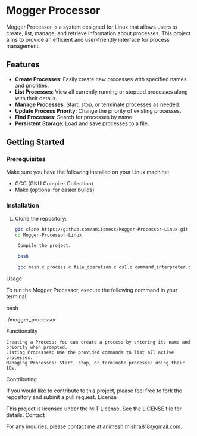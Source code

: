 # Mogger Processor

Mogger Processor is a system designed for Linux that allows users to create, list, manage, and retrieve information about processes. This project aims to provide an efficient and user-friendly interface for process management.

## Features

- **Create Processes**: Easily create new processes with specified names and priorities.
- **List Processes**: View all currently running or stopped processes along with their details.
- **Manage Processes**: Start, stop, or terminate processes as needed.
- **Update Process Priority**: Change the priority of existing processes.
- **Find Processes**: Search for processes by name.
- **Persistent Storage**: Load and save processes to a file.

## Getting Started

### Prerequisites

Make sure you have the following installed on your Linux machine:

- GCC (GNU Compiler Collection)
- Make (optional for easier builds)

### Installation

1. Clone the repository:

   ```bash
   git clone https://github.com/aniismess/Mogger-Processor-Linux.git
   cd Mogger-Processor-Linux

    Compile the project:

    bash

    gcc main.c process.c file_operation.c os1.c command_interpreter.c -o mogger_processor

Usage

To run the Mogger Processor, execute the following command in your terminal:

bash

./mogger_processor

Functionality

    Creating a Process: You can create a process by entering its name and priority when prompted.
    Listing Processes: Use the provided commands to list all active processes.
    Managing Processes: Start, stop, or terminate processes using their IDs.

Contributing

If you would like to contribute to this project, please feel free to fork the repository and submit a pull request.
License

This project is licensed under the MIT License. See the LICENSE file for details.
Contact

For any inquiries, please contact me at animesh.mishra818@gmail.com.
